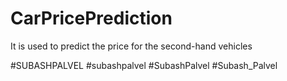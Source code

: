 # CarPricePrediction
It is used to predict the price for the second-hand vehicles

#SUBASHPALVEL #subashpalvel #SubashPalvel #Subash_Palvel
